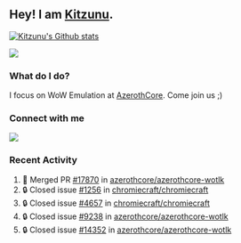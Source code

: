 ## Hey! I am [Kitzunu](https://Github.com/Kitzunu).

<!--<a href="https://github-readme-stats.kitzunu.vercel.app/api?username=Kitzunu&show_icons=true&theme=dark">
  <img align="center" src="https://github-readme-stats.kitzunu.vercel.app/api?username=Kitzunu&show_icons=true&theme=dark" />
</a>-->

[![Kitzunu's Github stats](https://github-readme-stats.vercel.app/api?username=kitzunu&theme=github_dark&show_icons=true)](https://github.com/Kitzunu)

<a href="https://github-readme-stats.kitzunu.vercel.app/api?username=Kitzunu&show_icons=true&theme=dark">
  <img align="center" src="https://github-readme-stats.vercel.app/api/top-langs/?username=Kitzunu&layout=compact&theme=dark" />
</a>

### What do I do?

I focus on WoW Emulation at [AzerothCore](https://Github.com/AzerothCore). Come join us ;)

### Connect with me
[![](https://img.shields.io/badge/AzerothCore%20Discord-Connect%20with%20me!-green)](https://discord.com/invite/gkt4y2x)

### Recent Activity

<!--START_SECTION:activity-->
1. 🎉 Merged PR [#17870](https://github.com/azerothcore/azerothcore-wotlk/pull/17870) in [azerothcore/azerothcore-wotlk](https://github.com/azerothcore/azerothcore-wotlk)
2. 🔒 Closed issue [#1256](https://github.com/chromiecraft/chromiecraft/issues/1256) in [chromiecraft/chromiecraft](https://github.com/chromiecraft/chromiecraft)
3. 🔒 Closed issue [#4657](https://github.com/chromiecraft/chromiecraft/issues/4657) in [chromiecraft/chromiecraft](https://github.com/chromiecraft/chromiecraft)
4. 🔒 Closed issue [#9238](https://github.com/azerothcore/azerothcore-wotlk/issues/9238) in [azerothcore/azerothcore-wotlk](https://github.com/azerothcore/azerothcore-wotlk)
5. 🔒 Closed issue [#14352](https://github.com/azerothcore/azerothcore-wotlk/issues/14352) in [azerothcore/azerothcore-wotlk](https://github.com/azerothcore/azerothcore-wotlk)
<!--END_SECTION:activity-->
